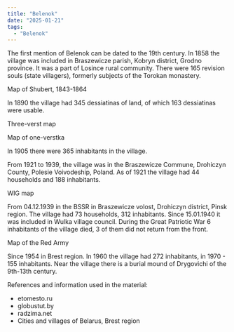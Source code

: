 ```yaml
---
title: "Belenok"
date: "2025-01-21"
tags: 
  - "Belenok"
---
```


The first mention of Belenok can be dated to the 19th century. In 1858 the village was included in Braszewicze parish, Kobryn district, Grodno province. It was a part of Losince rural community. 
There were 165 revision souls (state villagers), formerly subjects of the Torokan monastery. 

Map of Shubert, 1843-1864



In 1890 the village had 345 dessiatinas of land, of which 163 dessiatinas were usable. 

Three-verst map



Map of one-verstka



In 1905 there were 365 inhabitants in the village.

From 1921 to 1939, the village was in the Braszewicze Commune, Drohiczyn County, Polesie Voivodeship, Poland.
As of 1921 the village had 44 households and 188 inhabitants.

WIG map



From 04.12.1939 in the BSSR in Braszewicze volost, Drohiczyn district, Pinsk region.
The village had 73 households, 312 inhabitants.
Since 15.01.1940 it was included in Wulka village council. During the Great Patriotic War 6 inhabitants of the village died, 3 of them did not return from the front.

Map of the Red Army



Since 1954 in Brest region. In 1960 the village had 272 inhabitants, in 1970 - 155 inhabitants.
Near the village there is a burial mound of Drygovichi of the 9th-13th century.

References and information used in the material:
- etomesto.ru
- globustut.by
- radzima.net
- Cities and villages of Belarus, Brest region

